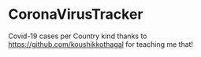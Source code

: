 # CoronaVirusTracker
Covid-19 cases per Country kind thanks to https://github.com/koushikkothagal for teaching me that!
